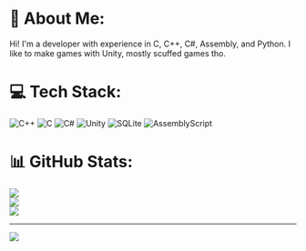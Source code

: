 # 💫 About Me:
Hi! I'm a developer with experience in C, C++, C#, Assembly, and Python. I like to make games with Unity, mostly scuffed games tho.


# 💻 Tech Stack:
![C++](https://img.shields.io/badge/c++-%2300599C.svg?style=for-the-badge&logo=c%2B%2B&logoColor=white) ![C](https://img.shields.io/badge/c-%2300599C.svg?style=for-the-badge&logo=c&logoColor=white) ![C#](https://img.shields.io/badge/c%23-%23239120.svg?style=for-the-badge&logo=csharp&logoColor=white) ![Unity](https://img.shields.io/badge/unity-%23000000.svg?style=for-the-badge&logo=unity&logoColor=white) ![SQLite](https://img.shields.io/badge/sqlite-%2307405e.svg?style=for-the-badge&logo=sqlite&logoColor=white) ![AssemblyScript](https://img.shields.io/badge/assembly%20script-%23000000.svg?style=for-the-badge&logo=assemblyscript&logoColor=white)
# 📊 GitHub Stats:
![](https://github-readme-stats.vercel.app/api?username=kabaloofri&theme=dark&hide_border=true&include_all_commits=false&count_private=false)<br/>
![](https://nirzak-streak-stats.vercel.app/?user=kabaloofri&theme=dark&hide_border=true)<br/>
![](https://github-readme-stats.vercel.app/api/top-langs/?username=kabaloofri&theme=dark&hide_border=true&include_all_commits=false&count_private=false&layout=compact)

---
[![](https://visitcount.itsvg.in/api?id=kabaloofri&icon=0&color=0)](https://visitcount.itsvg.in)

<!-- Proudly created with GPRM ( https://gprm.itsvg.in ) -->
